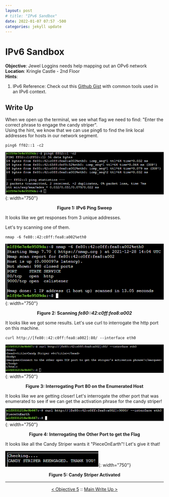```yaml
---
layout: post
# title: "IPv6 Sandbox"
date: 2022-01-07 07:57 -500
categories: jekyll update
---
```


# IPv6 Sandbox

**Objective**: Jewel Loggins needs help mapping out an OPv6 network  
**Location**: Kringle Castle - 2nd Floor  
**Hints**: 
1. IPv6 Reference: Check out this [Github Gist](https://gist.github.com/chriselgee/c1c69756e527f649d0a95b6f20337c2f) with common tools used in an IPv6 context.

## Write Up

When we open up the terminal, we see what flag we need to find: "Enter the correct phrase to engage the candy striper".  
Using the hint, we know that we can use ping6 to find the link local addresses for hosts in our network segment.  

```
ping6 ff02::1 -c2
```

![Ping Your Neighbors](/assets/img/2021_sans_hhc/term/ipv6_sandbox/picture_2.PNG){: width="750"}
<p align="center"><strong>Figure 1: IPv6 Ping Sweep</strong></p>

It looks like we get responses from 3 unique addresses.  

Let's try scanning one of them.

```
nmap -6 fe80::42:c0ff:fea8:a002%eth0
```

![Fingerprint the Host](/assets/img/2021_sans_hhc/term/ipv6_sandbox/picture_3.PNG){: width="750"}
<p align="center"><strong>Figure 2: Scanning <em>fe80::42:c0ff:fea8:a002</em></strong></p>

It looks like we got some results. Let's use curl to interrogate the http port on this machine.

```
curl http://[fe80::42:c0ff:fea8:a002]:80/ --interface eth0
```

![cURL the Host](/assets/img/2021_sans_hhc/term/ipv6_sandbox/picture_4.PNG){: width="750"}
<p align="center"><strong>Figure 3: Interrogating Port 80 on the Enumerated Host</strong></p>

It looks like we are getting closer! Let's interrogate the other port that was enumerated to see if we can get the activation phrase for the candy striper!

![Follow the Instructions](/assets/img/2021_sans_hhc/term/ipv6_sandbox/picture_5.PNG){: width="750"}
<p align="center"><strong>Figure 4: Interrogating the Other Port to get the Flag</strong></p>

It looks like all the Candy Striper wants it "PieceOnEarth"! Let's give it that!

![Candy Striper Activated](/assets/img/2021_sans_hhc/term/ipv6_sandbox/picture_6.PNG){: width="750"}
<p align="center"><strong>Figure 5: Candy Striper Activated</strong></p>

---
<p align="center"><a href="/write_ups/2021_sans_hhc/obj/2022-01-06-SANS-Holiday-Hack-Objective-5">< Objective 5</a> :: <a href="/2021-SANS-Holiday-Hack-Challenge/">Main Write Up ></a></p>